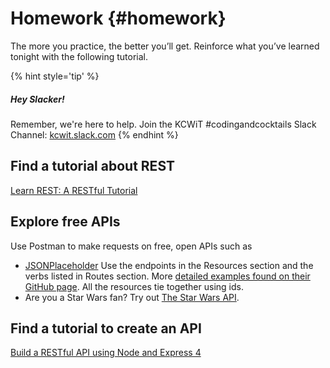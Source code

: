 # Homework {#homework}

The more you practice, the better you’ll get. Reinforce what you’ve learned tonight with the following tutorial.

{% hint style='tip' %}
##### Hey Slacker!

Remember, we're here to help.
Join the KCWiT #codingandcocktails Slack Channel: [kcwit.slack.com](http://kcwit.slack.com)
{% endhint %}

## Find a tutorial about REST
[Learn REST: A RESTful Tutorial](https://www.restapitutorial.com/)

## Explore free APIs
Use Postman to make requests on free, open APIs such as
   * [JSONPlaceholder](https://jsonplaceholder.typicode.com/)
     Use the endpoints in the Resources section and the verbs listed in Routes section. More [detailed examples found on their GitHub page](https://github.com/typicode/jsonplaceholder#how-to). All the resources tie together using ids.
   * Are you a Star Wars fan? Try out [The Star Wars API](https://swapi.co/). 

## Find a tutorial to create an API
[Build a RESTful API using Node and Express 4](https://scotch.io/tutorials/build-a-restful-api-using-node-and-express-4)


